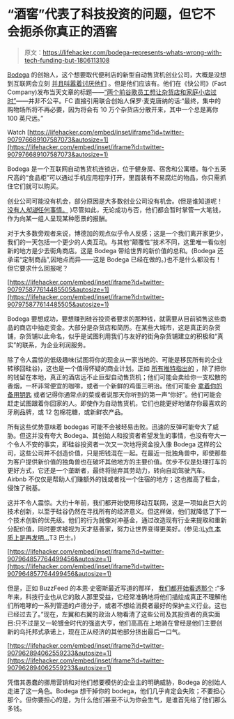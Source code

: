# “酒窖”代表了科技投资的问题，但它不会扼杀你真正的酒窖

> 原文：<https://lifehacker.com/bodega-represents-whats-wrong-with-tech-funding-but-1806113108>

[Bodega](https://www.bodega.ai/) 的创始人，这个想要取代便利店的新型自动售货机创业公司，大概是没想到互联网会立刻 [并且叫嚣着讨厌他们](https://twitter.com/search?q=Bodega&src=tren) 。但是他们应该有。他们在《快公司》(Fast Company)发布当天文章的标题——[“两个前谷歌员工想让杂货店和家庭小店过时”](https://www.fastcompany.com/40466047/two-ex-googlers-want-to-make-bodegas-and-mom-and-pop-corner-stores-obsolete)——并非不公平。FC 直接引用联合创始人保罗·麦克唐纳的话:“最终，集中的购物场所将不再必要，因为将会有 10 万个杂货店分散开来，其中一个总是离你 100 英尺远。”

Watch [https://lifehacker.com/embed/inset/iframe?id=twitter-907976689107587073&autosize=1](https://lifehacker.com/embed/inset/iframe?id=twitter-907976689107587073&autosize=1) 

Bodega 是一个互联网自动售货机连锁店，位于健身房、宿舍和公寓楼。每个五英尺高的“食品柜”可以通过手机应用程序打开，里面装有不易腐烂的物品，你只需抓住它们就可以购买。

创业公司可能没有机会，部分原因是大多数创业公司没有机会。(但是谁知道呢！ [没有人*知道*任何事情。](https://www.goodreads.com/quotes/457097-nobody-knows-anything-not-one-person-in-the-entire-motion) )尽管如此，无论成功与否，他们都会暂时掌管一大笔钱，作为向某一组人呈现某种愿景的报酬。

对于大多数旁观者来说，博德加的观点似乎令人反感；这是一个我们离开家更少，我们的一天包括一个更少的人类互动。与其他“颠覆性”技术不同，这里唯一看似创新的地方是少去街角商店。这是 Bodega 带给世界的新价值的总和。(Bodega 还承诺“定制商品”,因地点而异——这是 Bodega 已经在做的。)也不是什么都没有！但它要求什么回报呢？

 [https://lifehacker.com/embed/inset/iframe?id=twitter-907975877614485505&autosize=1](https://lifehacker.com/embed/inset/iframe?id=twitter-907975877614485505&autosize=1) 

Bodega 要想成功，要想赚到硅谷投资者要求的那种钱，就需要从目前销售这些商品的商店中抽走资金。大部分是杂货店和简历。在某些大城市，这是真正的杂货铺，杂货铺以此命名，似乎是试图利用我们与友好的街角杂货铺建立的积极和“真实”的联系，为企业利润服务。

除了令人震惊的低级趣味(试图将你的现金从一家当地的、可能是移民所有的企业转移回硅谷)，这也是一个值得怀疑的商业计划。正如 [所有推特指出的](https://twitter.com/search?q=Bodega&src=tren) ，除了把你的钱留在本地，真正的酒店远不止巨型自动售货机；他们可能会卖给你一支松散的香烟，一杯非常便宜的咖啡，或者一个新鲜的鸡蛋三明治。他们可能会 [拿着你的备用钥匙](https://twitter.com/rembert/status/907968639118315520) 或者记得你通常点的菜或者说那天你听到的第一声“你好”。他们可能会赶走试图跟着你回家的人。即使作为自动售货机，它们也能更好地储存你最喜欢的牙刷品牌，或 12 包棉花糖，或新鲜农产品。

所有这些优势意味着 bodegas 可能不会被轻易击败。迅速的反弹可能夸大了威胁。但这并没有夸大 Bodega、其创始人和投资者希望发生的事情，也没有夸大一个令人不安的事实，即硅谷投资者一次又一次地将资金投入像 Bodega 这样的公司，这些公司并不创造价值，只是把钱混在一起。在最近一批独角兽中，即使那些为客户提供新价值的独角兽也在破坏其他地方的主要价值。优步不仅是处理打车的更好方式，它还是一个垄断者，最终将抛弃其劳动力，转向自动驾驶汽车。Airbnb 不仅仅是帮助人们赚额外的钱或者找一个住宿的地方；这也推高了租金，侵蚀了税基。

这并不令人震惊。大约十年前，我们都开始使用移动互联网，这是一项如此巨大的技术创新，以至于硅谷仍然在寻找所有的经济意义。但这样做，他们就降低了下一个技术创新的优先级。他们的行为就像对冲基金，通过改造现有行业来提取和重新分配价值，同时要求被视为天才慈善家，努力让世界变得更美好。(参见:[)Lyft 本质上是再发明...](https://thenextweb.com/us/2017/06/20/why-is-everyone-so-mad-that-lyft-shuttle-is-like-a-bus-service/#.tnw_DZTlykK8)T3 巴士。)

 [https://lifehacker.com/embed/inset/iframe?id=twitter-907964857764499456&autosize=1](https://lifehacker.com/embed/inset/iframe?id=twitter-907964857764499456&autosize=1) 

但是，正如 BuzzFeed 的本恩·史密斯最近写道的那样， [我们都开始看透那个](https://www.buzzfeed.com/bensmith/theres-blood-in-the-water-in-silicon-valley) :“多年来，科技行业也从它的敌人那里受益，它经常准确地将他们描绘成真正不理解他们所咆哮的一系列管道的卢德分子，或者不想给消费者最好的保护主义行业。这也已经过去了。”现在，左翼和右翼的政治人物看清了这些公司及其投资者的真实面目:只不过是又一轮镀金时代的强盗大亨，他们高高在上地骑在曾经是他们主要创新的乌托邦式承诺上，现在正从经济的其他部分挤出最后一口气。

 [https://lifehacker.com/embed/inset/iframe?id=twitter-907962894062559233&autosize=1](https://lifehacker.com/embed/inset/iframe?id=twitter-907962894062559233&autosize=1) 

凭借其愚蠢的挪用营销和对他们想要模仿的企业主的明确威胁，Bodega 的创始人走进了这一角色。Bodega 想干掉你的 bodega，他们几乎肯定会失败；不要担心那个。但你要担心的是，为什么他们甚至不认为你会生气，是谁首先给了他们那么多钱。
